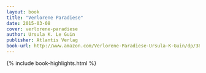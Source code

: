 ```yaml
---
layout: book
title: "Verlorene Paradiese"
date: 2015-03-08
cover: verlorene-paradiese
author: Ursula K. Le Guin
publisher: Atlantis Verlag
book-url: http://www.amazon.com/Verlorene-Paradiese-Ursula-K-Guin/dp/3864021618
---
```


{% include book-highlights.html %}
